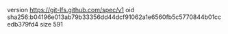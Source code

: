 version https://git-lfs.github.com/spec/v1
oid sha256:b04196e013ab79b33356dd44dcf91062a1e6560fb5c5770844b01ccedb379fd4
size 591
